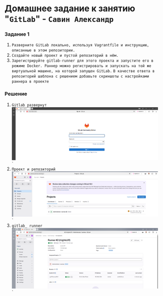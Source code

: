 # Домашнее задание к занятию "`GitLab`" - `Савин Александр`

### Задание 1
1. `Разверните GitLab локально, используя Vagrantfile и инструкцию, описанные в этом репозитории.`
2. `Создайте новый проект и пустой репозиторий в нём.`
3. `Зарегистрируйте gitlab-runner для этого проекта и запустите его в режиме Docker. Раннер можно регистрировать и запускать на той же виртуальной машине, на которой запущен GitLab.`
`В качестве ответа в репозиторий шаблона с решением добавьте скриншоты с настройками раннера в проекте`
### Решение 
1. `Gitlab развернут`
![Авторизация в git](https://github.com/AlexanderSerg-jun/my_gitlab/blob/main/img/main.png)`
2. `Проект и репозиторий`
![Проект и репозиторий ](https://github.com/AlexanderSerg-jun/my_gitlab/blob/main/img/project.png)`
3. `gitlab_ runner`
![gitlab_ runner ](https://github.com/AlexanderSerg-jun/my_gitlab/blob/main/img/runner.png)`